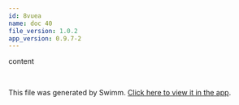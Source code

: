 ```yaml
---
id: 8vuea
name: doc 40
file_version: 1.0.2
app_version: 0.9.7-2
---
```


content

<br/>

This file was generated by Swimm. [Click here to view it in the app](http://localhost:5001/repos/Z2l0aHViJTNBJTNBYXplcm90aGNvcmUtd290bGslM0ElM0FtYW96U3dpbW0=/docs/8vuea).